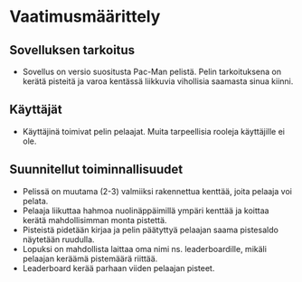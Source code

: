# Vaatimusmäärittely

## Sovelluksen tarkoitus
- Sovellus on versio suositusta Pac-Man pelistä. Pelin tarkoituksena on kerätä pisteitä ja varoa kentässä liikkuvia vihollisia saamasta sinua kiinni. 

## Käyttäjät
- Käyttäjinä toimivat pelin pelaajat. Muita tarpeellisia rooleja käyttäjille ei ole.
 
## Suunnitellut toiminnallisuudet
- Pelissä on muutama (2-3) valmiiksi rakennettua kenttää, joita pelaaja voi pelata. 
- Pelaaja liikuttaa hahmoa nuolinäppäimillä ympäri kenttää ja koittaa kerätä mahdollisimman monta pistettä. 
- Pisteistä pidetään kirjaa ja pelin päätyttyä pelaajan saama pistesaldo näytetään ruudulla. 
- Lopuksi on mahdollista laittaa oma nimi ns. leaderboardille, mikäli pelaajan keräämä pistemäärä riittää.
- Leaderboard kerää parhaan viiden pelaajan pisteet.
